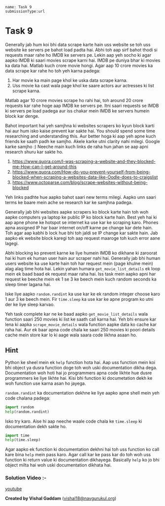 ```ngMeta
name: Task 9
submissionType:url
```

# Task 9

Generally jab hum koi bhi data scrape karte hain uss website se toh uss website ke servers pe bahot load padta hai. Abhi toh aap sirf bahot thodi si requests maar rahe ho IMDB ke servers pe. Lekin aap yeh socho ki agar aapko IMDB ki saari movies scrape karni hai. IMDB pe duniya bhar ki movies ka data hai. Matlab kuch crore movie hongi. Agar aap 10 crore movies ka data scrape kar rahe ho toh yeh karna padega:

1. Har movie ka main page khol ke uska data scrape karna.
2. Uss movie ka cast wala page khol ke saare actors aur actresses ki list scrape karna.

Matlab agar 10 crore movies scrape ho rahi hai, toh around 20 crore requests kar rahe hoge aap IMDB ke servers pe. Itni saari requests se IMDB ki servers pe load padega aur iss chakar mein IMDB ke servers humein block kar denge.

Bahot important hai yeh samjhna ki websites scrapers ko kyun block karti hai aur hum isko kaise prevent kar sakte hai. You should spend some time researching and understanding this. Aur better hoga ki aap yeh apne kuch friends ke saath padh ke samjho. Akele karke utni clarity nahi milegi. Google karke samjho :) Neeche main kuch links de raha hun jahan se aap apni research shuru kar sakte ho.

1. https://www.quora.com/I-was-scraping-a-website-and-they-blocked-me-How-can-I-get-around-this
2. https://www.quora.com/How-do-you-prevent-yourself-from-being-blocked-when-scraping-a-websites-data-like-Oodle-does-to-craigslist
3. https://www.octoparse.com/blog/scrape-websites-without-being-blocked

Yeh links padhte hue aapko bahot saari new terms milegi. Aapko unn saari terms ke baare mein ache se research kar ke samjhna padega.

Generally jab bhi websites aapke scrapers ko block karte hain toh woh aapke computers ya laptop ke public IP ko block karte hain. Best yeh hai ki aap apne phone ke hotspot se internet ka use kar ke scraping karo. Phones apna assigned IP har baar internet on/off karne pe change kar dete hain. Toh agar aap kabhi b lock hue bhi toh jaldi se IP change kar sakte hain. Jab aapko ek website block karegi toh aap request maaroge toh kuch error aane lagegi.

Abhi blocking ko prevent karne ke liye humein IMDB ko dikhane ki zaroorat hai ki hum ek human user hain aur scraper nahi hai. Generally jab bhi human users website ka use karte hain toh har request mein (page khulne mein) alag alag time hota hai. Lekin yahan humara `get_movie_list_details` ek loop mein ek baad baad ek request maar raha hai. Iss task mein aapko apni har request ke beeche mein ek 1 se 3 ke beech mein kuch random seconds ka sleep timer lagana hai.

Iske liye aapko `random.randint` ka use kar ke ek random integer choose karo 1 aur 3 ke beech mein. Fir `time.sleep` ka use kar ke apne program ko utni der ke liye sleep karvao.

Yeh task complete kar ne ke baad aapko `get_movie_list_details` wala function saari 250 movies ki list ke saath call karna hai. Yeh bhi ensure kar lena ki aapka `scrape_movie_details` wala function aapke data ko cache kar raha hai. Aur ek baar apna code chala ke saari 250 movies ki poori details cache mein store kar lo ki aage wala saara code likhna asaan ho.

## Hint

Python ke sheel mein ek `help` function hota hai. Aap uss function mein koi bhi object ya dusra function doge toh woh uski documentation dikha dega. Documentation woh hoti hai jo programmers apna code likhte hue dusre programmers ke liye likhte hai. Kisi bhi function ki documetation dekh ke woh function use karna asan ho jayega.

`random.randint` ka documentation dekhne ke liye aapko apne shell mein yeh code chalana padega:

```python
import random
help(random.randint)
```

Isko try karo. Aise hi aap neeche waale code chala ke `time.sleep` ki documentation dekh sakte ho.

```python
import time
help(time.sleep)
```

Agar aapko ek function ki documentation dekhni hai toh uss function ko call kare bina `help` mein pass karo. Agar call kar ke pass kar do toh woh uss function ki return value ki documentation dikhayega. Basically `help` ko jo bhi object milta hai woh uski documentation dikhata hai.

### Solution Video :-

[youtube](https://youtu.be/5FIPLIXWmtQ)

**Created by Vishal Gaddam** (vishal18@navgurukul.org)
